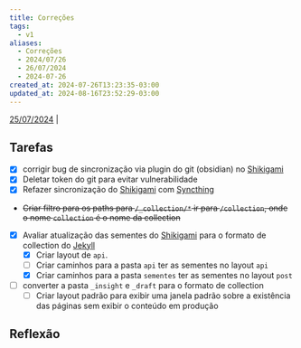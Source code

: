 ```yaml
---
title: Correções
tags:
  - v1
aliases:
  - Correções
  - 2024/07/26
  - 26/07/2024
  - 2024-07-26
created_at: 2024-07-26T13:23:35-03:00
updated_at: 2024-08-16T23:52:29-03:00
---
```


[25/07/2024](2024-07-25-Blender.md) | 

## Tarefas

- [x] corrigir bug de sincronização via plugin do git (obsidian) no [Shikigami](../../../api/sementes/2024/07/07/Shikigami.md)
- [x] Deletar token do git para evitar vulnerabilidade
- [x] Refazer sincronização do [Shikigami](../../../api/sementes/2024/07/07/Shikigami.md) com [Syncthing](Syncthing)
-  ~~Criar filtro para os paths para `/_collection/*` ir para `/collection`, onde o nome `collection` é o nome da collection~~
- [x] Avaliar atualização das sementes do [Shikigami](../../../api/sementes/2024/07/07/Shikigami.md) para o formato de collection do [Jekyll](../../../api/ideias/2024/07/10/Jekyll.md)
	- [x] Criar layout de `api`.
	- [ ] Criar caminhos para a pasta `api` ter as sementes no layout `api`
	- [x] Criar caminhos para a pasta `sementes` ter as sementes no layout `post`

- [ ] converter a pasta `_insight` e `_draft` para o formato de collection
	- [ ] Criar layout padrão para exibir uma janela padrão sobre a existência das páginas sem exibir o conteúdo em produção

##  Reflexão

